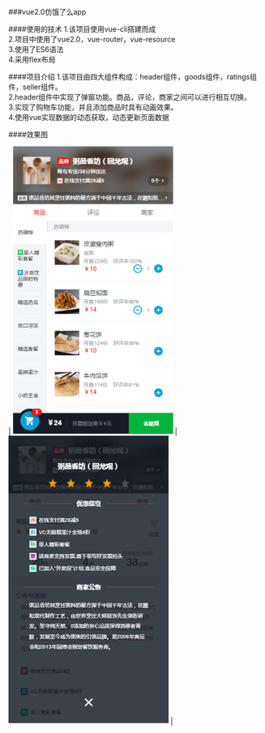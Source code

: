 ###vue2.0仿饿了么app

####使用的技术
1.该项目使用vue-cli搭建而成<br>
2.项目中使用了vue2.0，vue-router，vue-resource<br>
3.使用了ES6语法<br>
4.采用flex布局<br>

####项目介绍
1.该项目由四大组件构成：header组件，goods组件，ratings组件，seller组件。<br>
2.header组件中实现了弹窗功能。商品，评论，商家之间可以进行相互切换。<br>
3.实现了购物车功能，并且添加商品时具有动画效果。<br>
4.使用vue实现数据的动态获取，动态更新页面数据<br>

####效果图

| ![](./result_img/1.png) | ![](./result_img/2.png) |

